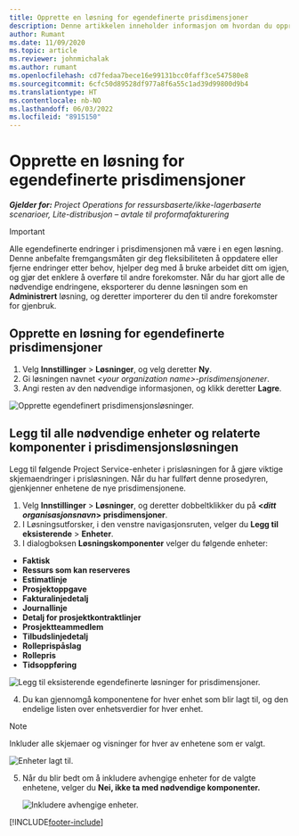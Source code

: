 ```yaml
---
title: Opprette en løsning for egendefinerte prisdimensjoner
description: Denne artikkelen inneholder informasjon om hvordan du oppretter løsninger for egendefinerte prisdimensjoner.
author: Rumant
ms.date: 11/09/2020
ms.topic: article
ms.reviewer: johnmichalak
ms.author: rumant
ms.openlocfilehash: cd7fedaa7bece16e99131bcc0faff3ce547580e8
ms.sourcegitcommit: 6cfc50d89528df977a8f6a55c1ad39d99800d9b4
ms.translationtype: HT
ms.contentlocale: nb-NO
ms.lasthandoff: 06/03/2022
ms.locfileid: "8915150"
---
```

# <a name="create-a-solution-for-custom-pricing-dimensions"></a>Opprette en løsning for egendefinerte prisdimensjoner

 _**Gjelder for:** Project Operations for ressursbaserte/ikke-lagerbaserte scenarioer, Lite-distribusjon – avtale til proformafakturering_ 

>[!IMPORTANT]
>Alle egendefinerte endringer i prisdimensjonen må være i en egen løsning. Denne anbefalte fremgangsmåten gir deg fleksibiliteten å oppdatere eller fjerne endringer etter behov, hjelper deg med å bruke arbeidet ditt om igjen, og gjør det enklere å overføre til andre forekomster. Når du har gjort alle de nødvendige endringene, eksporterer du denne løsningen som en **Administrert** løsning, og deretter importerer du den til andre forekomster for gjenbruk.

## <a name="create-a-solution-for-custom-pricing-dimensions"></a>Opprette en løsning for egendefinerte prisdimensjoner

1.  Velg **Innstillinger** > **Løsninger**, og velg deretter **Ny**.
2.  Gi løsningen navnet *\<your organization name\>-prisdimensjonener*.
3. Angi resten av den nødvendige informasjonen, og klikk deretter **Lagre**.

  ![Opprette egendefinert prisdimensjonsløsninger.](./media/Creation-of-custom-pricing-dimension-solution.png)
 
## <a name="add-all-required-entities-and-related-components-to-the-pricing-dimension-solution"></a>Legg til alle nødvendige enheter og relaterte komponenter i prisdimensjonsløsningen

Legg til følgende Project Service-enheter i prisløsningen for å gjøre viktige skjemaendringer i prisløsningen. Når du har fullført denne prosedyren, gjenkjenner enhetene de nye prisdimensjonene.

1.  Velg **Innstillinger** > **Løsninger**, og deretter dobbeltklikker du på **<*ditt organisasjonsnavn*> prisdimensjoner**.
2.  I Løsningsutforsker, i den venstre navigasjonsruten, velger du **Legg til eksisterende** > **Enheter**.
3.  I dialogboksen **Løsningskomponenter** velger du følgende enheter:
 
   - **Faktisk**
   - **Ressurs som kan reserveres**
   - **Estimatlinje**
   - **Prosjektoppgave**
   - **Fakturalinjedetalj**
   - **Journallinje**
   - **Detalj for prosjektkontraktlinjer**
   - **Prosjektteammedlem**
   - **Tilbudslinjedetalj**
   - **Rolleprispåslag**
   - **Rollepris**
   - **Tidsoppføring**
 
   ![Legg til eksisterende egendefinerte løsninger for prisdimensjoner.](./media/Existing-entities-to-PD-solution.png)
 
 4. Du kan gjennomgå komponentene for hver enhet som blir lagt til, og den endelige listen over enhetsverdier for hver enhet. 

   >[!NOTE]
   > Inkluder alle skjemaer og visninger for hver av enhetene som er valgt.

  ![Enheter lagt til.](./media/solution-component-selection.png)


5.  Når du blir bedt om å inkludere avhengige enheter for de valgte enhetene, velger du **Nei, ikke ta med nødvendige komponenter.**

    ![Inkludere avhengige enheter.](./media/Do-not-include-required.png)


[!INCLUDE[footer-include](../includes/footer-banner.md)]
